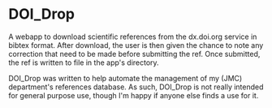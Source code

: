 # DOI_Drop

A webapp to download scientific references from the dx.doi.org service in bibtex format. After download, the user is 
then given the chance to note any correction that need to be made before submitting the ref. Once submitted, the ref 
is written to file in the app's directory.

DOI_Drop was written to help automate the management of my (JMC) department's references database. As such, DOI_Drop
is not really intended for general purpose use, though I'm happy if anyone else finds a use for it.
